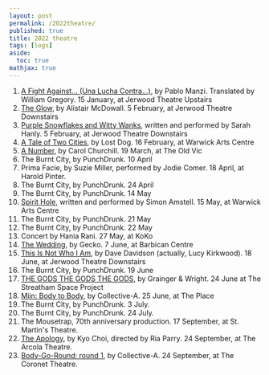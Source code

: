 ```yaml
---
layout: post
permalink: /2022theatre/
published: true
title: 2022 theatre
tags: [logs]
aside:
  toc: true
mathjax: true
---
```


<!--more-->
1. [A Fight Against… (Una Lucha Contra…)](https://royalcourttheatre.com/whats-on/afightagainst/), by Pablo Manzi. Translated by William Gregory. 15 January, at Jerwood Theatre Upstairs
2. [The Glow](https://royalcourttheatre.com/whats-on/theglow/), by Alistair McDowall. 5 February, at Jerwood Theatre Downstairs
3. [Purple Snowflakes and Witty Wanks](https://royalcourttheatre.com/whats-on/purplesnowflakes/), written and performed by Sarah Hanly. 5 February, at Jerwood Theatre Downstairs
4. [A Tale of Two Cities](https://www.lostdogdance.co.uk/currentproductions/ataleoftwocities), by Lost Dog. 16 February, at Warwick Arts Centre
5. [A Number](https://www.oldvictheatre.com/stage/event/a-number), by Carol Churchill. 19 March, at The Old Vic
6. The Burnt City, by PunchDrunk. 10 April
7. Prima Facie, by Suzie Miller, performed by Jodie Comer. 18 April, at Harold Pinter.
8. The Burnt City, by PunchDrunk. 24 April
9. The Burnt City, by PunchDrunk. 14 May
10. [Spirit Hole](https://www.simonamstell.com), written and performed by Simon Amstell. 15 May, at Warwick Arts Centre
11. The Burnt City, by PunchDrunk. 21 May
12. The Burnt City, by PunchDrunk. 22 May
13. Concert by Hania Rani. 27 May, at KoKo
14. [The Wedding](https://www.barbican.org.uk/whats-on/2022/event/gecko-the-wedding), by Gecko. 7 June, at Barbican Centre
15. [This Is Not Who I Am](https://royalcourttheatre.com/whats-on/that-is-not-who-i-am/), by Dave Davidson (actually, Lucy Kirkwood). 18 June, at Jerwood Theatre Downstairs
16. The Burnt City, by PunchDrunk. 19 June
17. [THE GODS THE GODS THE GODS](https://www.wrightandgrainger.com), by Grainger & Wright. 24 June at The Streatham Space Project
18. [Miin: Body to Body](https://www.theplace.org.uk/whats-on/collective-cha-jinyeob-miin-body-body), by Collective-A. 25 June, at The Place
19. The Burnt City, by PunchDrunk. 3 July.
20. The Burnt City, by PunchDrunk. 24 July.
21. The Mousetrap, 70th anniversary production. 17 September, at St. Martin's Theatre.
22. [The Apology](https://www.arcolatheatre.com/whats-on/the-apology-2/), by Kyo Choi, directed by Ria Parry. 24 September, at The Arcola Theatre.
23. [Body-Go-Round: round 1](https://www.thecoronettheatre.com/whats-on/tiger-is-coming/jinyeob-cha/), by Collective-A. 24 September, at The Coronet Theatre.
